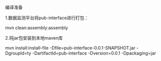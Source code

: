 编译准备


1.数据监测平台将pub-interface进行打包：

mvn clean:assembly:assembly


2.将jar包安装到本地maven库 

mvn install:install-file -Dfile=pub-interface-0.0.1-SNAPSHOT.jar -DgroupId=ty -DartifactId=pub-interface -Dversion=0.0.1 -Dpackaging=jar
